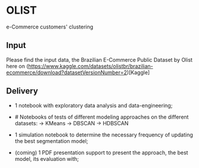 # OLIST
e-Commerce customers' clustering


## Input 
Please find the input data, the Brazilian E-Commerce Public Dataset by Olist here on (https://www.kaggle.com/datasets/olistbr/brazilian-ecommerce/download?datasetVersionNumber=2)[Kaggle]



## Delivery

- 1 notebook with exploratory data analysis and data-engineering;

- \# Notebooks of tests of different modeling approaches on the different datasets:
→ KMeans
→ DBSCAN
→ HDBSCAN

- 1 simulation notebook to determine the necessary frequency of updating the best segmentation model;

- (coming) 1 PDF presentation support to present the approach, the best model, its evaluation with;
